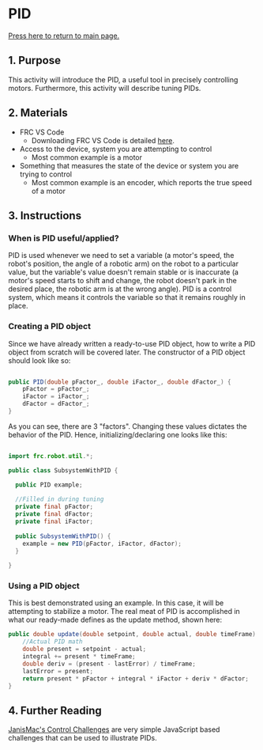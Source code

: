 # PID

[Press here to return to main page.](https://github.com/iron-claw-972/Curriculum2020)

## 1. Purpose

This activity will introduce the PID, a useful tool in precisely controlling motors. Furthermore, this activity will describe tuning PIDs.

## 2. Materials

- FRC VS Code
  - Downloading FRC VS Code is detailed [here](https://github.com/iron-claw-972/Curriculum2020/blob/master/InstallingFrcPrereqs.md#frc-vscode).
- Access to the device, system you are attempting to control
  - Most common example is a motor
- Something that measures the state of the device or system you are trying to control
  - Most common example is an encoder, which reports the true speed of a motor

## 3. Instructions

### When is PID useful/applied?

PID is used whenever we need to set a variable (a motor's speed, the robot's position, the angle of a robotic arm) on the robot to a particular value, but the variable's value doesn't remain stable or is inaccurate (a motor's speed starts to shift and change, the robot doesn't park in the desired place, the robotic arm is at the wrong angle). PID is a control system, which means it controls the variable so that it remains roughly in place. 

### Creating a PID object

Since we have already written a ready-to-use PID object, how to write a PID object from scratch will be covered later. 
The constructor of a PID object should look like so:

```java

public PID(double pFactor_, double iFactor_, double dFactor_) {
	pFactor = pFactor_;
	iFactor = iFactor_;
	dFactor = dFactor_;
}

```

As you can see, there are 3 "factors". Changing these values dictates the behavior of the PID.
Hence, initializing/declaring one looks like this:

```java

import frc.robot.util.*;

public class SubsystemWithPID {

  public PID example;
  
  //Filled in during tuning
  private final pFactor;
  private final dFactor;
  private final iFactor;
  
  public SubsystemWithPID() {
    example = new PID(pFactor, iFactor, dFactor);
  }
  
}

```

### Using a PID object

This is best demonstrated using an example. In this case, it will be attempting to stabilize a motor. The real meat of PID is accomplished in what our ready-made defines as the update method, shown here:

```java
public double update(double setpoint, double actual, double timeFrame) {
	//Actual PID math
	double present = setpoint - actual;
	integral += present * timeFrame;
	double deriv = (present - lastError) / timeFrame;
	lastError = present;
	return present * pFactor + integral * iFactor + deriv * dFactor;
}
```

## 4. Further Reading

[JanisMac's Control Challenges](https://janismac.github.io/ControlChallenges/) are very simple JavaScript based challenges that can be used to illustrate PIDs.
